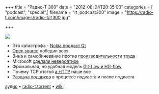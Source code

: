 +++
title = "Радио-Т 300"
date = "2012-08-04T20:35:00"
categories = [ "podcast", "special",]
filename = "rt_podcast300"
image = "https://radio-t.com/images/radio-t/rt300.jpg"

+++

![](https://radio-t.com/images/radio-t/rt300.jpg)

* Это катастрофа - [Nokia продаст Qt](http://www.networkworld.com/community/blog/nokia-preps-sell-qt-not-elop-screws-it)
* [Open source](http://radar.oreilly.com/2012/07/open-source-won.html) победил всех
* Вина и самобичевание против [производительности труда](http://www.hanselman.com/blog/ProductivityVsGuiltAndSelfLoathing.aspx)
* Microsoft [сделали невероятное](http://gizmodo.com/5930358/microsoft-did-the-impossible-the-new-hotmail-is-fantastic)
* Фромальная, нo удобная модель [Git-flow и HG-flow](http://blog.sourcetreeapp.com/2012/08/01/smart-branching-with-sourcetree-and-git-flow/)
* Почему TCP отстой [а HTTP](http://ayende.com/blog/157282/why-tcp-is-evil-and-http-is-king?key=e3ca0477-7b77-4695-b3b6-788e857003ce) наше все
* [Раздача подарков](http://www.radio-t.com/p/2012/08/04/podarki-k-iubilieiu/) в процессе подкаста и после подкаста

[аудио](http://cdn.radio-t.com/rt_podcast300.mp3) • [radio-t.torrent](http://cdn.radio-t.com/torrents/rt_podcast300.mp3.torrent)  • [wiki](http://wiki.radio-t.com/%D0%92%D1%8B%D0%BF%D1%83%D1%81%D0%BA_300)<audio src="http://cdn.radio-t.com/rt_podcast300.mp3" preload="none"></audio>
